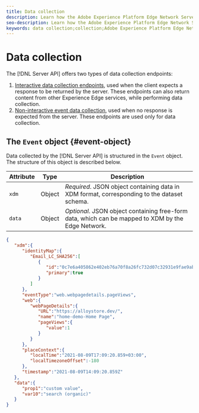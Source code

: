 ```yaml
---
title: Data collection
description: Learn how the Adobe Experience Platform Edge Network Server API structures the collected data
seo-description: Learn how the Adobe Experience Platform Edge Network Server API structures the collected data
keywords: data collection;collection;Adobe Experience Platform Edge Network;api;structure
---
```


# Data collection

The [!DNL Server API] offers two types of data collection endpoints:

1. [Interactive data collection endpoints](interactive-data-collection.md), used when the client expects a response to be returned by the server. These endpoints can also return content from other Experience Edge services, while performing data collection.
2. [Non-interactive event data collection](non-interactive-data-collection.md), used when no response is expected from the server. These endpoints are used only for data collection.

## The `Event` object {#event-object}

Data collected by the [!DNL Server API] is structured in the `Event` object. The structure of this object is described below.

| Attribute | Type | Description |
| --- | --- | --- |
| `xdm`| Object | *Required*. JSON object containing data in XDM format, corresponding to the dataset schema. |
| `data` | Object | *Optional*. JSON object containing free-form data, which can be mapped to XDM by the Edge Network. |

```json
{
   "xdm":{
      "identityMap":{
         "Email_LC_SHA256":[
            {
               "id":"0c7e6a405862e402eb76a70f8a26fc732d07c32931e9fae9ab1582911d2e8a3b",
               "primary":true
            }
         ]
      },
      "eventType":"web.webpagedetails.pageViews",
      "web":{
         "webPageDetails":{
            "URL":"https://alloystore.dev/",
            "name":"home-demo-Home Page",
            "pageViews":{
               "value":1
            }
         }
      },
      "placeContext":{
         "localTime":"2021-08-09T17:09:20.859+03:00",
         "localTimezoneOffset":-180
      },
      "timestamp":"2021-08-09T14:09:20.859Z"
   },
   "data":{
      "prop1":"custom value",
      "var10":"search (organic)"
   }
}
```
